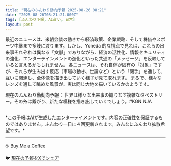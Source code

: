 ```yaml
---
title: "現在のふんわり動向予報 2025-08-26 08:21"
date: "2025-08-26T08:21:21.000Z"
tags: [ふんわり予報, AI占い, 日常]
layout: post
---
```


最近のニュースは、米朝会談の動きから経済政策、企業戦略、そして株価やスポーツ中継まで多岐に渡ります。しかし、Yoneda 的な視点で見れば、これらの出来事それぞれは異なる「文脈」でありながら、経済の活性化、情報セキュリティの強化、エンターテインメントの進化といった共通の「メッセージ」を反映していると言えるかもしれません。  各ニュースは、それ自体が固有の「対象」ですが、それらが生み出す反応（市場の動き、世論など）という「関手」を通して、互いに関連し、全体像を描き出していく様子が見て取れます。  まるで、様々なレンズを通して眺めた風景が、実は同じ大地を描いているかのようです。


現在のふんわり動動向予報：
世界は様々な出来事の織りなす複雑なタペストリー。その糸は繋がり、新たな模様を描き出していくでしょう。#KGNINJA

<br>
*この予報はAIが生成したエンターテイメントです。内容の正確性を保証するものではありません。ふんわり一日に４回更新されます。みんなにふんわり拡散希望です。*

---
☕️ [Buy Me a Coffee](https://www.buymeacoffee.com/kgninja)

🐦 [現在の予報をXでシェア](https://twitter.com/intent/tweet?text=%E7%8F%BE%E5%9C%A8%E3%81%AE%E3%81%B5%E3%82%93%E3%82%8F%E3%82%8A%E4%BA%88%E5%A0%B1%3A%20%E3%80%8C%E6%9C%80%E8%BF%91%E3%81%AE%E3%83%8B%E3%83%A5%E3%83%BC%E3%82%B9%E3%81%AF%E3%80%81%E7%B1%B3%E6%9C%9D%E4%BC%9A%E8%AB%87%E3%81%AE%E5%8B%95%E3%81%8D%E3%81%8B%E3%82%89%E7%B5%8C%E6%B8%88%E6%94%BF%E7%AD%96%E3%80%81%E4%BC%81%E6%A5%AD%E6%88%A6%E7%95%A5%E3%80%81%E3%81%9D%E3%81%97%E3%81%A6%E6%A0%AA%E4%BE%A1%E3%82%84%E3%82%B9%E3%83%9D%E3%83%BC%E3%83%84%E4%B8%AD%E7%B6%99%E3%81%BE%E3%81%A7%E5%A4%9A%E5%B2%90%E3%81%AB%E6%B8%A1%E3%82%8A%E3%81%BE%E3%81%99%E3%80%82%E3%80%8D%23KGNINJA%20%E7%B6%9A%E3%81%8D%E3%81%AF%E3%83%96%E3%83%AD%E3%82%B0%E3%81%A7%EF%BC%81%F0%9F%91%87&url=https%3A%2F%2Fkg-ninja.github.io%2FFunwariyoso%2F)
